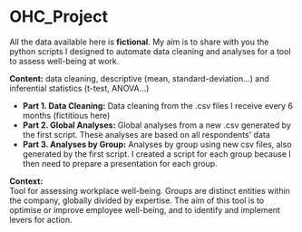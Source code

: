 # OHC_Project

All the data available here is **fictional**. My aim is to share with you the python scripts I designed to automate data cleaning and analyses for a tool to assess well-being at work.

**Content:** data cleaning, descriptive (mean, standard-deviation...) and inferential statistics (t-test, ANOVA...)  
- **Part 1. Data Cleaning:** Data cleaning from the .csv files I receive every 6 months (fictitious here)  
- **Part 2. Global Analyses:** Global analyses from a new .csv generated by the first script. These analyses are based on all respondents' data  
- **Part 3. Analyses by Group:** Analyses by group using new csv files, also generated by the first script. I created a script for each group because I then need to prepare a presentation for each group.

**Context:**  
Tool for assessing workplace well-being. Groups are distinct entities within the company, globally divided by expertise. The aim of this tool is to optimise or improve employee well-being, and to identify and implement levers for action.
